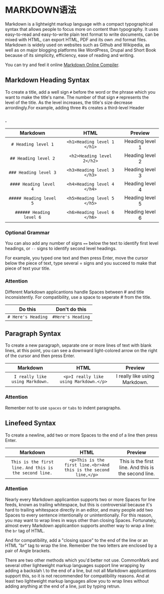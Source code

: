 # MARKDOWN语法


<!-- toc -->

Markdown is a lightwight markup language with a compact typographical syntax that allows people to focus more on content than typography. It uses easy-to-read and easy-to-write plain text format to write documents, can be mixed with HTML, can export HTML, PDF and its own .md format files. Markdown is widely used on websites such as Github and Wikipedia, as well as on major blogging platforms like WordPress, Drupal and Short Book because of its simplicity, efficiency, ease of reading and writing.

You can try and feel it online [Markdown Online Compiler](https://markdown.com.cn/editor/).

## Markdown Heading Syntax

To create a title, add a well sign `#` before the word or the phrase which you want to make the title's name. The number of that sign `#` represents the level of the title. As the level increases, the title's size decrease arrordingly.For example, adding three #s creates a third-level Header<h3>.

|         Markdown         |            HTML             |     Preview     |
| :----------------------: | :-------------------------: | :-------------: |
|   `# Heading level 1`    | `<h1>Heading level 1 </h1>` | Heading level 1 |
|   `## Heading level 2`   | `<h2>Heading level 2</h2>`  | Heading level 2 |
|  `### Heading level 3`   | `<h3>Heading level 3 </h3>` | Heading level 3 |
|  `#### Heading level 4`  | `<h4>Heading level 4 </h4>` | Heading level 4 |
| `##### Heading level 5`  | `<h5>Heading level 5 </h5>` | Heading level 5 |
| `###### Heading level 6` | `<h6>Heading level 6 </h6>` | Heading level 6 |

### Optional Grammar

You can also add any number of signs `==` below the text to identify first level headings, or `--` signs to identify second level headings.

For example, you typed one text and then press Enter, move the cursor below the piece of text, type several = signs and you succeed to make that piece of text your title.

### Attention

Different Markdown applicantions handle Spaces between # and title inconsistently. For compatibility, use a space to seperate # from the title.

|      Do this       |   Don't do this   |
| :----------------: | :---------------: |
| `# Here's Heading` | `#Here's Heading` |

## Paragraph Syntax

To create a new paragraph, separate one or more lines of text with blank lines, at this point, you can see a downward light-colored arrow on the right of the cursor and then press Enter.

|            Markdown             |                  HTML                  |            Preview            |
| :-----------------------------: | :------------------------------------: | :---------------------------: |
| `I really like using Markdown.` | `<p>I really like using Markdown.</p>` | I really like using Markdown. |

### Attention

Remenber not to use `spaces` or `tabs` to indent paragraphs.

## Linefeed Syntax

To create a newline, add two or more Spaces to the end of a line then press Enter.

|                         Markdown                          |                             HTML                             |                       Preview                        |
| :-------------------------------------------------------: | :----------------------------------------------------------: | :--------------------------------------------------: |
| `This is the first line.`  `And this is the second line.` | `<p>This is the first line.<br>And this is the second line,</p>` | This is the first line. And this is the second line. |

### Attention

Nearly every Markdown applicantion supports two or more Spaces for line feeds, known as trailing whitespace, but this is controversial because it's hard to trailing whitespace directly in an editor, and many people add two Spaces to every sentence intentionally or unintentionally. For this reason, you may want to wrap lines in ways other than closing Spaces. Fortunately, almost every Markdown applicantion supports another way to wrap a line: the `br` tag of HTML.

And for compatibility, add a "closing space" to the end of the line or an HTML "br" tag to wrap the line. Remenber the two letters are enclosed by a pair of Angle brackets.

There are two other methods which you'd better not use. CommonMark and several other lightweight markup languages support line wrapping by adding a backslah \ to the end of a line, but not all Markdown applicantions support this, so it is not recommended for compatibility reasons. And at least two lightweight markup languages allow you to wrap lines without adding anything at the end of a line, just by typing retrun.
